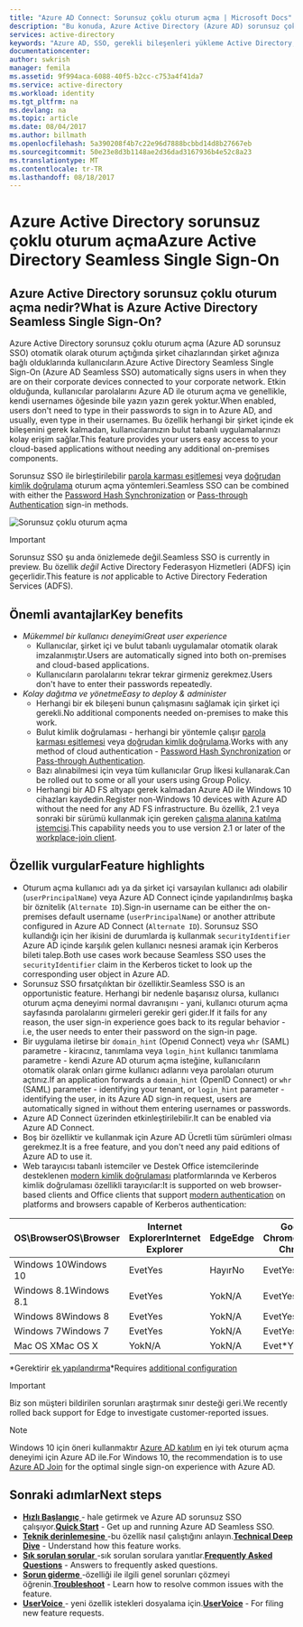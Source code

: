 ```yaml
---
title: "Azure AD Connect: Sorunsuz çoklu oturum açma | Microsoft Docs"
description: "Bu konuda, Azure Active Directory (Azure AD) sorunsuz çoklu oturum açma ve nasıl Kurumsal ağınızdaki Kurumsal Masaüstü Kullanıcıları için doğru çoklu oturum açma sağlamak üzere tanır açıklanmaktadır."
services: active-directory
keywords: "Azure AD, SSO, gerekli bileşenleri yükleme Active Directory, Azure AD Connect nedir çoklu oturum açma"
documentationcenter: 
author: swkrish
manager: femila
ms.assetid: 9f994aca-6088-40f5-b2cc-c753a4f41da7
ms.service: active-directory
ms.workload: identity
ms.tgt_pltfrm: na
ms.devlang: na
ms.topic: article
ms.date: 08/04/2017
ms.author: billmath
ms.openlocfilehash: 5a390208f4b7c22e96d7888bcbbd14d8b27667eb
ms.sourcegitcommit: 50e23e8d3b1148ae2d36dad3167936b4e52c8a23
ms.translationtype: MT
ms.contentlocale: tr-TR
ms.lasthandoff: 08/18/2017
---
```

# <a name="azure-active-directory-seamless-single-sign-on"></a><span data-ttu-id="9c0b8-104">Azure Active Directory sorunsuz çoklu oturum açma</span><span class="sxs-lookup"><span data-stu-id="9c0b8-104">Azure Active Directory Seamless Single Sign-On</span></span>

## <a name="what-is-azure-active-directory-seamless-single-sign-on"></a><span data-ttu-id="9c0b8-105">Azure Active Directory sorunsuz çoklu oturum açma nedir?</span><span class="sxs-lookup"><span data-stu-id="9c0b8-105">What is Azure Active Directory Seamless Single Sign-On?</span></span>

<span data-ttu-id="9c0b8-106">Azure Active Directory sorunsuz çoklu oturum açma (Azure AD sorunsuz SSO) otomatik olarak oturum açtığında şirket cihazlarından şirket ağınıza bağlı olduklarında kullanıcıların.</span><span class="sxs-lookup"><span data-stu-id="9c0b8-106">Azure Active Directory Seamless Single Sign-On (Azure AD Seamless SSO) automatically signs users in when they are on their corporate devices connected to your corporate network.</span></span> <span data-ttu-id="9c0b8-107">Etkin olduğunda, kullanıcılar parolalarını Azure AD ile oturum açma ve genellikle, kendi usernames öğesinde bile yazın yazın gerek yoktur.</span><span class="sxs-lookup"><span data-stu-id="9c0b8-107">When enabled, users don't need to type in their passwords to sign in to Azure AD, and usually, even type in their usernames.</span></span> <span data-ttu-id="9c0b8-108">Bu özellik herhangi bir şirket içinde ek bileşenini gerek kalmadan, kullanıcılarınızın bulut tabanlı uygulamalarınızı kolay erişim sağlar.</span><span class="sxs-lookup"><span data-stu-id="9c0b8-108">This feature provides your users easy access to your cloud-based applications without needing any additional on-premises components.</span></span>

<span data-ttu-id="9c0b8-109">Sorunsuz SSO ile birleştirilebilir [parola karması eşitlemesi](active-directory-aadconnectsync-implement-password-synchronization.md) veya [doğrudan kimlik doğrulama](active-directory-aadconnect-pass-through-authentication.md) oturum açma yöntemleri.</span><span class="sxs-lookup"><span data-stu-id="9c0b8-109">Seamless SSO can be combined with either the [Password Hash Synchronization](active-directory-aadconnectsync-implement-password-synchronization.md) or [Pass-through Authentication](active-directory-aadconnect-pass-through-authentication.md) sign-in methods.</span></span>

![Sorunsuz çoklu oturum açma](./media/active-directory-aadconnect-sso/sso1.png)

>[!IMPORTANT]
><span data-ttu-id="9c0b8-111">Sorunsuz SSO şu anda önizlemede değil.</span><span class="sxs-lookup"><span data-stu-id="9c0b8-111">Seamless SSO is currently in preview.</span></span> <span data-ttu-id="9c0b8-112">Bu özellik _değil_ Active Directory Federasyon Hizmetleri (ADFS) için geçerlidir.</span><span class="sxs-lookup"><span data-stu-id="9c0b8-112">This feature is _not_ applicable to Active Directory Federation Services (ADFS).</span></span>

## <a name="key-benefits"></a><span data-ttu-id="9c0b8-113">Önemli avantajlar</span><span class="sxs-lookup"><span data-stu-id="9c0b8-113">Key benefits</span></span>

- <span data-ttu-id="9c0b8-114">*Mükemmel bir kullanıcı deneyimi*</span><span class="sxs-lookup"><span data-stu-id="9c0b8-114">*Great user experience*</span></span>
  - <span data-ttu-id="9c0b8-115">Kullanıcılar, şirket içi ve bulut tabanlı uygulamalar otomatik olarak imzalanmıştır.</span><span class="sxs-lookup"><span data-stu-id="9c0b8-115">Users are automatically signed into both on-premises and cloud-based applications.</span></span>
  - <span data-ttu-id="9c0b8-116">Kullanıcıların parolalarını tekrar tekrar girmeniz gerekmez.</span><span class="sxs-lookup"><span data-stu-id="9c0b8-116">Users don't have to enter their passwords repeatedly.</span></span>
- <span data-ttu-id="9c0b8-117">*Kolay dağıtma ve yönetme*</span><span class="sxs-lookup"><span data-stu-id="9c0b8-117">*Easy to deploy & administer*</span></span>
  - <span data-ttu-id="9c0b8-118">Herhangi bir ek bileşeni bunun çalışmasını sağlamak için şirket içi gerekli.</span><span class="sxs-lookup"><span data-stu-id="9c0b8-118">No additional components needed on-premises to make this work.</span></span>
  - <span data-ttu-id="9c0b8-119">Bulut kimlik doğrulaması - herhangi bir yöntemle çalışır [parola karması eşitlemesi](active-directory-aadconnectsync-implement-password-synchronization.md) veya [doğrudan kimlik doğrulama](active-directory-aadconnect-pass-through-authentication.md).</span><span class="sxs-lookup"><span data-stu-id="9c0b8-119">Works with any method of cloud authentication - [Password Hash Synchronization](active-directory-aadconnectsync-implement-password-synchronization.md) or [Pass-through Authentication](active-directory-aadconnect-pass-through-authentication.md).</span></span>
  - <span data-ttu-id="9c0b8-120">Bazı alınabilmesi için veya tüm kullanıcılar Grup İlkesi kullanarak.</span><span class="sxs-lookup"><span data-stu-id="9c0b8-120">Can be rolled out to some or all your users using Group Policy.</span></span>
  - <span data-ttu-id="9c0b8-121">Herhangi bir AD FS altyapı gerek kalmadan Azure AD ile Windows 10 cihazları kaydedin.</span><span class="sxs-lookup"><span data-stu-id="9c0b8-121">Register non-Windows 10 devices with Azure AD without the need for any AD FS infrastructure.</span></span> <span data-ttu-id="9c0b8-122">Bu özellik, 2.1 veya sonraki bir sürümü kullanmak için gereken [çalışma alanına katılma istemcisi](https://www.microsoft.com/download/details.aspx?id=53554).</span><span class="sxs-lookup"><span data-stu-id="9c0b8-122">This capability needs you to use version 2.1 or later of the [workplace-join client](https://www.microsoft.com/download/details.aspx?id=53554).</span></span>

## <a name="feature-highlights"></a><span data-ttu-id="9c0b8-123">Özellik vurgular</span><span class="sxs-lookup"><span data-stu-id="9c0b8-123">Feature highlights</span></span>

- <span data-ttu-id="9c0b8-124">Oturum açma kullanıcı adı ya da şirket içi varsayılan kullanıcı adı olabilir (`userPrincipalName`) veya Azure AD Connect içinde yapılandırılmış başka bir öznitelik (`Alternate ID`).</span><span class="sxs-lookup"><span data-stu-id="9c0b8-124">Sign-in username can be either the on-premises default username (`userPrincipalName`) or another attribute configured in Azure AD Connect (`Alternate ID`).</span></span> <span data-ttu-id="9c0b8-125">Sorunsuz SSO kullandığı için her ikisini de durumlarda iş kullanmak `securityIdentifier` Azure AD içinde karşılık gelen kullanıcı nesnesi aramak için Kerberos bileti talep.</span><span class="sxs-lookup"><span data-stu-id="9c0b8-125">Both use cases work because Seamless SSO uses the `securityIdentifier` claim in the Kerberos ticket to look up the corresponding user object in Azure AD.</span></span>
- <span data-ttu-id="9c0b8-126">Sorunsuz SSO fırsatçılıktan bir özelliktir.</span><span class="sxs-lookup"><span data-stu-id="9c0b8-126">Seamless SSO is an opportunistic feature.</span></span> <span data-ttu-id="9c0b8-127">Herhangi bir nedenle başarısız olursa, kullanıcı oturum açma deneyimi normal davranışını - yani, kullanıcı oturum açma sayfasında parolalarını girmeleri gerekir geri gider.</span><span class="sxs-lookup"><span data-stu-id="9c0b8-127">If it fails for any reason, the user sign-in experience goes back to its regular behavior - i.e, the user needs to enter their password on the sign-in page.</span></span>
- <span data-ttu-id="9c0b8-128">Bir uygulama iletirse bir `domain_hint` (Openıd Connect) veya `whr` (SAML) parametre - kiracınız, tanımlama veya `login_hint` kullanıcı tanımlama parametre - kendi Azure AD oturum açma isteğine, kullanıcıların otomatik olarak onları girme kullanıcı adlarını veya parolaları oturum açtınız.</span><span class="sxs-lookup"><span data-stu-id="9c0b8-128">If an application forwards a `domain_hint` (OpenID Connect) or `whr` (SAML) parameter - identifying your tenant, or `login_hint` parameter - identifying the user, in its Azure AD sign-in request, users are automatically signed in without them entering usernames or passwords.</span></span>
- <span data-ttu-id="9c0b8-129">Azure AD Connect üzerinden etkinleştirilebilir.</span><span class="sxs-lookup"><span data-stu-id="9c0b8-129">It can be enabled via Azure AD Connect.</span></span>
- <span data-ttu-id="9c0b8-130">Boş bir özelliktir ve kullanmak için Azure AD Ücretli tüm sürümleri olması gerekmez.</span><span class="sxs-lookup"><span data-stu-id="9c0b8-130">It is a free feature, and you don't need any paid editions of Azure AD to use it.</span></span>
- <span data-ttu-id="9c0b8-131">Web tarayıcısı tabanlı istemciler ve Destek Office istemcilerinde desteklenen [modern kimlik doğrulaması](https://aka.ms/modernauthga) platformlarında ve Kerberos kimlik doğrulaması özellikli tarayıcılar:</span><span class="sxs-lookup"><span data-stu-id="9c0b8-131">It is supported on web browser-based clients and Office clients that support [modern authentication](https://aka.ms/modernauthga) on platforms and browsers capable of Kerberos authentication:</span></span>

| <span data-ttu-id="9c0b8-132">OS\Browser</span><span class="sxs-lookup"><span data-stu-id="9c0b8-132">OS\Browser</span></span> |<span data-ttu-id="9c0b8-133">Internet Explorer</span><span class="sxs-lookup"><span data-stu-id="9c0b8-133">Internet Explorer</span></span>|<span data-ttu-id="9c0b8-134">Edge</span><span class="sxs-lookup"><span data-stu-id="9c0b8-134">Edge</span></span>|<span data-ttu-id="9c0b8-135">Google Chrome</span><span class="sxs-lookup"><span data-stu-id="9c0b8-135">Google Chrome</span></span>|<span data-ttu-id="9c0b8-136">Mozilla Firefox</span><span class="sxs-lookup"><span data-stu-id="9c0b8-136">Mozilla Firefox</span></span>|<span data-ttu-id="9c0b8-137">Safari</span><span class="sxs-lookup"><span data-stu-id="9c0b8-137">Safari</span></span>|
| --- | --- |--- | --- | --- | -- 
|<span data-ttu-id="9c0b8-138">Windows 10</span><span class="sxs-lookup"><span data-stu-id="9c0b8-138">Windows 10</span></span>|<span data-ttu-id="9c0b8-139">Evet</span><span class="sxs-lookup"><span data-stu-id="9c0b8-139">Yes</span></span>|<span data-ttu-id="9c0b8-140">Hayır</span><span class="sxs-lookup"><span data-stu-id="9c0b8-140">No</span></span>|<span data-ttu-id="9c0b8-141">Evet</span><span class="sxs-lookup"><span data-stu-id="9c0b8-141">Yes</span></span>|<span data-ttu-id="9c0b8-142">Evet\*</span><span class="sxs-lookup"><span data-stu-id="9c0b8-142">Yes\*</span></span>|<span data-ttu-id="9c0b8-143">Yok</span><span class="sxs-lookup"><span data-stu-id="9c0b8-143">N/A</span></span>
|<span data-ttu-id="9c0b8-144">Windows 8.1</span><span class="sxs-lookup"><span data-stu-id="9c0b8-144">Windows 8.1</span></span>|<span data-ttu-id="9c0b8-145">Evet</span><span class="sxs-lookup"><span data-stu-id="9c0b8-145">Yes</span></span>|<span data-ttu-id="9c0b8-146">Yok</span><span class="sxs-lookup"><span data-stu-id="9c0b8-146">N/A</span></span>|<span data-ttu-id="9c0b8-147">Evet</span><span class="sxs-lookup"><span data-stu-id="9c0b8-147">Yes</span></span>|<span data-ttu-id="9c0b8-148">Evet\*</span><span class="sxs-lookup"><span data-stu-id="9c0b8-148">Yes\*</span></span>|<span data-ttu-id="9c0b8-149">Yok</span><span class="sxs-lookup"><span data-stu-id="9c0b8-149">N/A</span></span>
|<span data-ttu-id="9c0b8-150">Windows 8</span><span class="sxs-lookup"><span data-stu-id="9c0b8-150">Windows 8</span></span>|<span data-ttu-id="9c0b8-151">Evet</span><span class="sxs-lookup"><span data-stu-id="9c0b8-151">Yes</span></span>|<span data-ttu-id="9c0b8-152">Yok</span><span class="sxs-lookup"><span data-stu-id="9c0b8-152">N/A</span></span>|<span data-ttu-id="9c0b8-153">Evet</span><span class="sxs-lookup"><span data-stu-id="9c0b8-153">Yes</span></span>|<span data-ttu-id="9c0b8-154">Evet\*</span><span class="sxs-lookup"><span data-stu-id="9c0b8-154">Yes\*</span></span>|<span data-ttu-id="9c0b8-155">Yok</span><span class="sxs-lookup"><span data-stu-id="9c0b8-155">N/A</span></span>
|<span data-ttu-id="9c0b8-156">Windows 7</span><span class="sxs-lookup"><span data-stu-id="9c0b8-156">Windows 7</span></span>|<span data-ttu-id="9c0b8-157">Evet</span><span class="sxs-lookup"><span data-stu-id="9c0b8-157">Yes</span></span>|<span data-ttu-id="9c0b8-158">Yok</span><span class="sxs-lookup"><span data-stu-id="9c0b8-158">N/A</span></span>|<span data-ttu-id="9c0b8-159">Evet</span><span class="sxs-lookup"><span data-stu-id="9c0b8-159">Yes</span></span>|<span data-ttu-id="9c0b8-160">Evet\*</span><span class="sxs-lookup"><span data-stu-id="9c0b8-160">Yes\*</span></span>|<span data-ttu-id="9c0b8-161">Yok</span><span class="sxs-lookup"><span data-stu-id="9c0b8-161">N/A</span></span>
|<span data-ttu-id="9c0b8-162">Mac OS X</span><span class="sxs-lookup"><span data-stu-id="9c0b8-162">Mac OS X</span></span>|<span data-ttu-id="9c0b8-163">Yok</span><span class="sxs-lookup"><span data-stu-id="9c0b8-163">N/A</span></span>|<span data-ttu-id="9c0b8-164">Yok</span><span class="sxs-lookup"><span data-stu-id="9c0b8-164">N/A</span></span>|<span data-ttu-id="9c0b8-165">Evet\*</span><span class="sxs-lookup"><span data-stu-id="9c0b8-165">Yes\*</span></span>|<span data-ttu-id="9c0b8-166">Evet\*</span><span class="sxs-lookup"><span data-stu-id="9c0b8-166">Yes\*</span></span>|<span data-ttu-id="9c0b8-167">Evet\*</span><span class="sxs-lookup"><span data-stu-id="9c0b8-167">Yes\*</span></span>

<span data-ttu-id="9c0b8-168">\*Gerektirir [ek yapılandırma](active-directory-aadconnect-sso-quick-start.md#browser-considerations)</span><span class="sxs-lookup"><span data-stu-id="9c0b8-168">\*Requires [additional configuration](active-directory-aadconnect-sso-quick-start.md#browser-considerations)</span></span>

>[!IMPORTANT]
><span data-ttu-id="9c0b8-169">Biz son müşteri bildirilen sorunları araştırmak sınır desteği geri.</span><span class="sxs-lookup"><span data-stu-id="9c0b8-169">We recently rolled back support for Edge to investigate customer-reported issues.</span></span>

>[!NOTE]
><span data-ttu-id="9c0b8-170">Windows 10 için öneri kullanmaktır [Azure AD katılım](../active-directory-azureadjoin-overview.md) en iyi tek oturum açma deneyimi için Azure AD ile.</span><span class="sxs-lookup"><span data-stu-id="9c0b8-170">For Windows 10, the recommendation is to use [Azure AD Join](../active-directory-azureadjoin-overview.md) for the optimal single sign-on experience with Azure AD.</span></span>

## <a name="next-steps"></a><span data-ttu-id="9c0b8-171">Sonraki adımlar</span><span class="sxs-lookup"><span data-stu-id="9c0b8-171">Next steps</span></span>

- <span data-ttu-id="9c0b8-172">[**Hızlı Başlangıç** ](active-directory-aadconnect-sso-quick-start.md) - hale getirmek ve Azure AD sorunsuz SSO çalışıyor.</span><span class="sxs-lookup"><span data-stu-id="9c0b8-172">[**Quick Start**](active-directory-aadconnect-sso-quick-start.md) - Get up and running Azure AD Seamless SSO.</span></span>
- <span data-ttu-id="9c0b8-173">[**Teknik derinlemesine** ](active-directory-aadconnect-sso-how-it-works.md) -bu özellik nasıl çalıştığını anlayın.</span><span class="sxs-lookup"><span data-stu-id="9c0b8-173">[**Technical Deep Dive**](active-directory-aadconnect-sso-how-it-works.md) - Understand how this feature works.</span></span>
- <span data-ttu-id="9c0b8-174">[**Sık sorulan sorular** ](active-directory-aadconnect-sso-faq.md) -sık sorulan sorulara yanıtlar.</span><span class="sxs-lookup"><span data-stu-id="9c0b8-174">[**Frequently Asked Questions**](active-directory-aadconnect-sso-faq.md) - Answers to frequently asked questions.</span></span>
- <span data-ttu-id="9c0b8-175">[**Sorun giderme** ](active-directory-aadconnect-troubleshoot-sso.md) -özelliği ile ilgili genel sorunları çözmeyi öğrenin.</span><span class="sxs-lookup"><span data-stu-id="9c0b8-175">[**Troubleshoot**](active-directory-aadconnect-troubleshoot-sso.md) - Learn how to resolve common issues with the feature.</span></span>
- <span data-ttu-id="9c0b8-176">[**UserVoice** ](https://feedback.azure.com/forums/169401-azure-active-directory/category/160611-directory-synchronization-aad-connect) - yeni özellik istekleri dosyalama için.</span><span class="sxs-lookup"><span data-stu-id="9c0b8-176">[**UserVoice**](https://feedback.azure.com/forums/169401-azure-active-directory/category/160611-directory-synchronization-aad-connect) - For filing new feature requests.</span></span>
